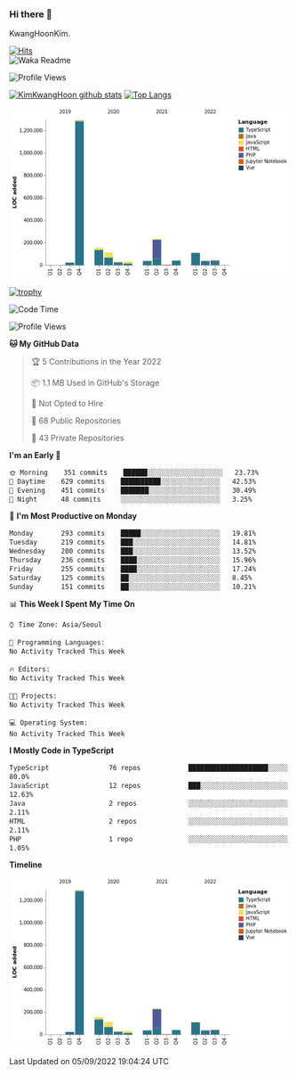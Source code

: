 ### Hi there 👋

KwangHoonKim.

[![Hits](https://hits.seeyoufarm.com/api/count/incr/badge.svg?url=https%3A%2F%2Fgithub.com%2Frhkdgns95)](https://hits.seeyoufarm.com)  
![Waka Readme](https://github.com/rhkdgns95/rhkdgns95/workflows/Waka%20Readme/badge.svg)

![Profile Views](http://img.shields.io/badge/Profile%20Views-0-blue)

[![KimKwangHoon github stats](https://github-readme-stats.vercel.app/api?username=rhkdgns95&show_icons=true)](https://github.com/rhkdgns95/github-readme-stats)   [![Top Langs](https://github-readme-stats.vercel.app/api/top-langs/?username=rhkdgns95&layout=compact)](https://github.com/rhkdgns95/github-readme-stats)   


![Chart not found](https://raw.githubusercontent.com/rhkdgns95/rhkdgns95/master/charts/bar_graph.png) 

[![trophy](https://github-profile-trophy.vercel.app/?username=rhkdgns95)](https://github.com/rhkdgns95/github-profile-trophy)

<!--START_SECTION:waka-->
![Code Time](http://img.shields.io/badge/Code%20Time-3%2C284%20hrs%2052%20mins-blue)

![Profile Views](http://img.shields.io/badge/Profile%20Views-0-blue)

**🐱 My GitHub Data** 

> 🏆 5 Contributions in the Year 2022
 > 
> 📦 1.1 MB Used in GitHub's Storage 
 > 
> 🚫 Not Opted to Hire
 > 
> 📜 68 Public Repositories 
 > 
> 🔑 43 Private Repositories  
 > 
**I'm an Early 🐤** 

```text
🌞 Morning    351 commits    ██████░░░░░░░░░░░░░░░░░░░   23.73% 
🌆 Daytime    629 commits    ██████████░░░░░░░░░░░░░░░   42.53% 
🌃 Evening    451 commits    ███████░░░░░░░░░░░░░░░░░░   30.49% 
🌙 Night      48 commits     ░░░░░░░░░░░░░░░░░░░░░░░░░   3.25%

```
📅 **I'm Most Productive on Monday** 

```text
Monday       293 commits    █████░░░░░░░░░░░░░░░░░░░░   19.81% 
Tuesday      219 commits    ███░░░░░░░░░░░░░░░░░░░░░░   14.81% 
Wednesday    200 commits    ███░░░░░░░░░░░░░░░░░░░░░░   13.52% 
Thursday     236 commits    ████░░░░░░░░░░░░░░░░░░░░░   15.96% 
Friday       255 commits    ████░░░░░░░░░░░░░░░░░░░░░   17.24% 
Saturday     125 commits    ██░░░░░░░░░░░░░░░░░░░░░░░   8.45% 
Sunday       151 commits    ██░░░░░░░░░░░░░░░░░░░░░░░   10.21%

```


📊 **This Week I Spent My Time On** 

```text
⌚︎ Time Zone: Asia/Seoul

💬 Programming Languages: 
No Activity Tracked This Week

🔥 Editors: 
No Activity Tracked This Week

🐱‍💻 Projects: 
No Activity Tracked This Week

💻 Operating System: 
No Activity Tracked This Week

```

**I Mostly Code in TypeScript** 

```text
TypeScript               76 repos            ████████████████████░░░░░   80.0% 
JavaScript               12 repos            ███░░░░░░░░░░░░░░░░░░░░░░   12.63% 
Java                     2 repos             ░░░░░░░░░░░░░░░░░░░░░░░░░   2.11% 
HTML                     2 repos             ░░░░░░░░░░░░░░░░░░░░░░░░░   2.11% 
PHP                      1 repo              ░░░░░░░░░░░░░░░░░░░░░░░░░   1.05%

```


**Timeline**

![Chart not found](https://raw.githubusercontent.com/rhkdgns95/rhkdgns95/master/charts/bar_graph.png) 


 Last Updated on 05/09/2022 19:04:24 UTC
<!--END_SECTION:waka-->
